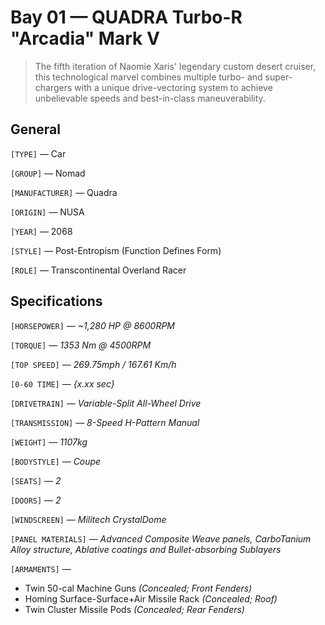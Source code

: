 # Bay 01 — QUADRA Turbo-R "Arcadia" Mark V

> The fifth iteration of Naomie Xaris' legendary custom desert cruiser, this technological marvel combines multiple turbo- and super-chargers with a unique drive-vectoring system to achieve unbelievable speeds and best-in-class maneuverability.

## General
`[TYPE]` — Car

`[GROUP]` — Nomad

`[MANUFACTURER]`  — Quadra

`[ORIGIN]` — NUSA

`[YEAR]` — 2068

`[STYLE]` — Post-Entropism (Function Defines Form)

`[ROLE]` — Transcontinental Overland Racer

## Specifications
`[HORSEPOWER]` — _~1,280 HP @ 8600RPM_

`[TORQUE]` — _1353 Nm @ 4500RPM_

`[TOP SPEED]` — _269.75mph / 167.61 Km/h_

`[0-60 TIME]` — _{x.xx sec}_

`[DRIVETRAIN]` — _Variable-Split All-Wheel Drive_

`[TRANSMISSION]` — _8-Speed H-Pattern Manual_

`[WEIGHT]` — _1107kg_

`[BODYSTYLE]` — _Coupe_

`[SEATS]` — _2_

`[DOORS]` — _2_

`[WINDSCREEN]` — _Militech CrystalDome_

`[PANEL MATERIALS]` — _Advanced Composite Weave panels, CarboTanium Alloy structure, Ablative coatings and Bullet-absorbing Sublayers_

`[ARMAMENTS]` —
- Twin 50-cal Machine Guns _(Concealed; Front Fenders)_
- Homing Surface-Surface+Air Missile Rack _(Concealed; Roof)_
- Twin Cluster Missile Pods _(Concealed; Rear Fenders)_
